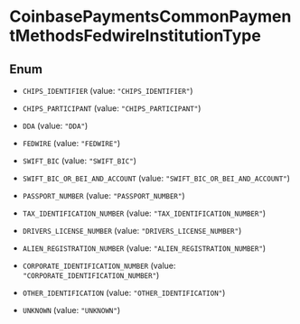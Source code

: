 
# CoinbasePaymentsCommonPaymentMethodsFedwireInstitutionType

## Enum


* `CHIPS_IDENTIFIER` (value: `"CHIPS_IDENTIFIER"`)

* `CHIPS_PARTICIPANT` (value: `"CHIPS_PARTICIPANT"`)

* `DDA` (value: `"DDA"`)

* `FEDWIRE` (value: `"FEDWIRE"`)

* `SWIFT_BIC` (value: `"SWIFT_BIC"`)

* `SWIFT_BIC_OR_BEI_AND_ACCOUNT` (value: `"SWIFT_BIC_OR_BEI_AND_ACCOUNT"`)

* `PASSPORT_NUMBER` (value: `"PASSPORT_NUMBER"`)

* `TAX_IDENTIFICATION_NUMBER` (value: `"TAX_IDENTIFICATION_NUMBER"`)

* `DRIVERS_LICENSE_NUMBER` (value: `"DRIVERS_LICENSE_NUMBER"`)

* `ALIEN_REGISTRATION_NUMBER` (value: `"ALIEN_REGISTRATION_NUMBER"`)

* `CORPORATE_IDENTIFICATION_NUMBER` (value: `"CORPORATE_IDENTIFICATION_NUMBER"`)

* `OTHER_IDENTIFICATION` (value: `"OTHER_IDENTIFICATION"`)

* `UNKNOWN` (value: `"UNKNOWN"`)



